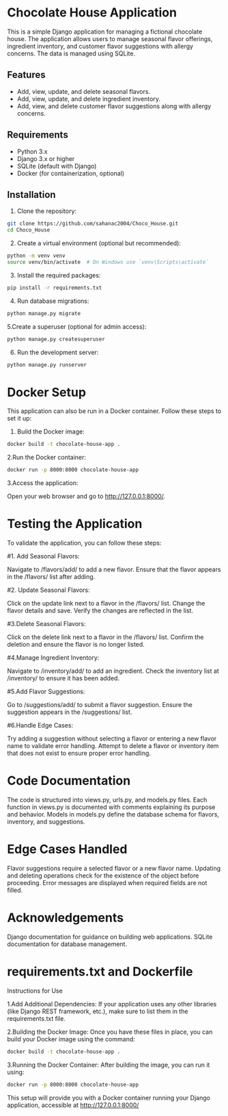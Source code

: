 # Chocolate House Application

This is a simple Django application for managing a fictional chocolate house. The application allows users to manage seasonal flavor offerings, ingredient inventory, and customer flavor suggestions with allergy concerns. The data is managed using SQLite.

## Features

- Add, view, update, and delete seasonal flavors.
- Add, view, update, and delete ingredient inventory.
- Add, view, and delete customer flavor suggestions along with allergy concerns.

## Requirements

- Python 3.x
- Django 3.x or higher
- SQLite (default with Django)
- Docker (for containerization, optional)

## Installation

1. Clone the repository:
```bash
git clone https://github.com/sahanac2004/Choco_House.git
cd Choco_House
```

2. Create a virtual environment (optional but recommended):
```bash
python -m venv venv
source venv/bin/activate  # On Windows use `venv\Scripts\activate`
```
3. Install the required packages:
```bash
pip install -r requirements.txt
```
4. Run database migrations:
```bash
python manage.py migrate
```
5.Create a superuser (optional for admin access):
```bash
python manage.py createsuperuser
```
6. Run the development server:
```bash
python manage.py runserver
```

# Docker Setup
This application can also be run in a Docker container. Follow these steps to set it up:

1. Build the Docker image:
```bash
docker build -t chocolate-house-app .
```
2.Run the Docker container:
```bash
docker run -p 8000:8000 chocolate-house-app
```
3.Access the application:

Open your web browser and go to http://127.0.0.1:8000/.

# Testing the Application
To validate the application, you can follow these steps:

  #1. Add Seasonal Flavors:
  
  Navigate to /flavors/add/ to add a new flavor.
  Ensure that the flavor appears in the /flavors/ list after adding.
  
  #2. Update Seasonal Flavors:
  
  Click on the update link next to a flavor in the /flavors/ list.
  Change the flavor details and save.
  Verify the changes are reflected in the list.
  
  #3.Delete Seasonal Flavors:
  
  Click on the delete link next to a flavor in the /flavors/ list.
  Confirm the deletion and ensure the flavor is no longer listed.
  
  #4.Manage Ingredient Inventory:
  
  Navigate to /inventory/add/ to add an ingredient.
  Check the inventory list at /inventory/ to ensure it has been added.
  
  #5.Add Flavor Suggestions:
  
  Go to /suggestions/add/ to submit a flavor suggestion.
  Ensure the suggestion appears in the /suggestions/ list.
  
  #6.Handle Edge Cases:
  
  Try adding a suggestion without selecting a flavor or entering a new flavor name to validate error handling.
  Attempt to delete a flavor or inventory item that does not exist to ensure proper error handling.

# Code Documentation
The code is structured into views.py, urls.py, and models.py files.
Each function in views.py is documented with comments explaining its purpose and behavior.
Models in models.py define the database schema for flavors, inventory, and suggestions.

# Edge Cases Handled
Flavor suggestions require a selected flavor or a new flavor name.
Updating and deleting operations check for the existence of the object before proceeding.
Error messages are displayed when required fields are not filled.

# Acknowledgements
Django documentation for guidance on building web applications.
SQLite documentation for database management.

# requirements.txt and Dockerfile
Instructions for Use

1.Add Additional Dependencies: If your application uses any other libraries (like Django REST framework, etc.), make sure to list them in the requirements.txt file.

2.Building the Docker Image: Once you have these files in place, you can build your Docker image using the command:
```bash
docker build -t chocolate-house-app .
```
3.Running the Docker Container: After building the image, you can run it using:
```bash
docker run -p 8000:8000 chocolate-house-app
```
This setup will provide you with a Docker container running your Django application, accessible at http://127.0.0.1:8000/
